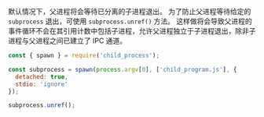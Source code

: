<!-- YAML
added: v0.7.10
-->

默认情况下，父进程将会等待已分离的子进程退出。
为了防止父进程等待给定的 `subprocess` 退出，可使用 `subprocess.unref()` 方法。
这样做将会导致父进程的事件循环不会在其引用计数中包括子进程，允许父进程独立于子进程退出，除非子进程与父进程之间已建立了 IPC 通道。

```js
const { spawn } = require('child_process');

const subprocess = spawn(process.argv[0], ['child_program.js'], {
  detached: true,
  stdio: 'ignore'
});

subprocess.unref();
```

